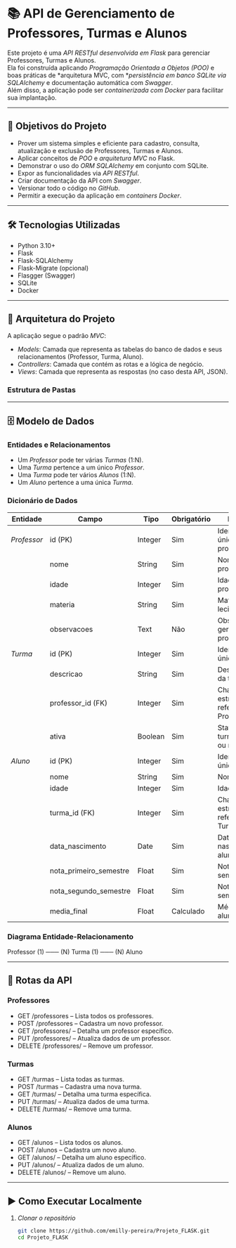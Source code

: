 # 📚 API de Gerenciamento de Professores, Turmas e Alunos

Este projeto é uma *API RESTful desenvolvida em Flask* para gerenciar Professores, Turmas e Alunos.  
Ela foi construída aplicando *Programação Orientada a Objetos (POO)* e boas práticas de *arquitetura MVC, com **persistência em banco SQLite via SQLAlchemy* e documentação automática com *Swagger*.  
Além disso, a aplicação pode ser *containerizada com Docker* para facilitar sua implantação.

---

## 🎯 Objetivos do Projeto
- Prover um sistema simples e eficiente para cadastro, consulta, atualização e exclusão de Professores, Turmas e Alunos.
- Aplicar conceitos de *POO* e *arquitetura MVC* no Flask.
- Demonstrar o uso do *ORM SQLAlchemy* em conjunto com SQLite.
- Expor as funcionalidades via *API RESTful*.
- Criar documentação da API com *Swagger*.
- Versionar todo o código no *GitHub*.
- Permitir a execução da aplicação em *containers Docker*.

---

## 🛠️ Tecnologias Utilizadas
- Python 3.10+
- Flask
- Flask-SQLAlchemy
- Flask-Migrate (opcional)
- Flasgger (Swagger)
- SQLite
- Docker

---

## 📐 Arquitetura do Projeto

A aplicação segue o padrão *MVC*:

- *Models*: Camada que representa as tabelas do banco de dados e seus relacionamentos (Professor, Turma, Aluno).
- *Controllers*: Camada que contém as rotas e a lógica de negócio.
- *Views*: Camada que representa as respostas (no caso desta API, JSON).

### Estrutura de Pastas

---

## 🗄️ Modelo de Dados

### Entidades e Relacionamentos

- Um *Professor* pode ter várias *Turmas* (1:N).
- Uma *Turma* pertence a um único *Professor*.
- Uma *Turma* pode ter vários *Alunos* (1:N).
- Um *Aluno* pertence a uma única *Turma*.

### Dicionário de Dados

| Entidade | Campo | Tipo | Obrigatório | Descrição |
|----------|-------|------|-------------|-----------|
| *Professor* | id (PK) | Integer | Sim | Identificador único do professor |
| | nome | String | Sim | Nome do professor |
| | idade | Integer | Sim | Idade do professor |
| | materia | String | Sim | Matéria lecionada |
| | observacoes | Text | Não | Observações gerais sobre o professor |
| *Turma* | id (PK) | Integer | Sim | Identificador único da turma |
| | descricao | String | Sim | Descrição/nome da turma |
| | professor_id (FK) | Integer | Sim | Chave estrangeira referenciando Professor |
| | ativa | Boolean | Sim | Status se a turma está ativa ou não |
| *Aluno* | id (PK) | Integer | Sim | Identificador único do aluno |
| | nome | String | Sim | Nome do aluno |
| | idade | Integer | Sim | Idade do aluno |
| | turma_id (FK) | Integer | Sim | Chave estrangeira referenciando Turma |
| | data_nascimento | Date | Sim | Data de nascimento do aluno |
| | nota_primeiro_semestre | Float | Sim | Nota do 1º semestre |
| | nota_segundo_semestre | Float | Sim | Nota do 2º semestre |
| | media_final | Float | Calculado | Média final do aluno |

### Diagrama Entidade-Relacionamento
Professor (1) ─── (N) Turma (1) ─── (N) Aluno

---

## 🔗 Rotas da API

### Professores
- GET /professores – Lista todos os professores.
- POST /professores – Cadastra um novo professor.
- GET /professores/<id> – Detalha um professor específico.
- PUT /professores/<id> – Atualiza dados de um professor.
- DELETE /professores/<id> – Remove um professor.

### Turmas
- GET /turmas – Lista todas as turmas.
- POST /turmas – Cadastra uma nova turma.
- GET /turmas/<id> – Detalha uma turma específica.
- PUT /turmas/<id> – Atualiza dados de uma turma.
- DELETE /turmas/<id> – Remove uma turma.

### Alunos
- GET /alunos – Lista todos os alunos.
- POST /alunos – Cadastra um novo aluno.
- GET /alunos/<id> – Detalha um aluno específico.
- PUT /alunos/<id> – Atualiza dados de um aluno.
- DELETE /alunos/<id> – Remove um aluno.

---

## ▶️ Como Executar Localmente

1. *Clonar o repositório*
   ```bash
   git clone https://github.com/emilly-pereira/Projeto_FLASK.git
   cd Projeto_FLASK